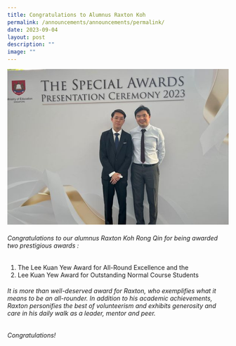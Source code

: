 ```yaml
---
title: Congratulations to Alumnus Raxton Koh
permalink: /announcements/announcements/permalink/
date: 2023-09-04
layout: post
description: ""
image: ""
---
```

![](/images/371975637_774109051381045_8744417179575317288_n.jpg)

###### Congratulations to our alumnus Raxton Koh Rong Qin for being awarded  two prestigious awards :

1) The Lee Kuan Yew Award for All-Round Excellence and the 
2) Lee Kuan Yew Award for Outstanding Normal Course Students

###### It is more than well-deserved award for Raxton, who exemplifies what it means to be an all-rounder. In addition to his academic achievements, Raxton personifies the best of volunteerism and exhibits generosity and care in his daily walk as a leader, mentor and peer.

###### Congratulations!